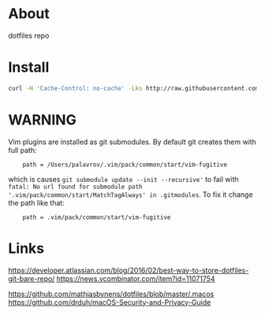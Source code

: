# About
dotfiles repo

# Install
```bash
curl -H 'Cache-Control: no-cache' -Lks http://raw.githubusercontent.com/palavrov/config/master/osx_setup.sh | arch -x86_64 /bin/bash
```
# WARNING
Vim plugins are installed as git submodules. By default git creates them with full path:
```
	path = /Users/palavrov/.vim/pack/common/start/vim-fugitive
```
which is causes `git submodule update --init --recursive'` to fail with `fatal: No url found for submodule path '.vim/pack/common/start/MatchTagAlways' in .gitmodules`. To fix it change the path like that:
```
	path = .vim/pack/common/start/vim-fugitive
```

# Links
https://developer.atlassian.com/blog/2016/02/best-way-to-store-dotfiles-git-bare-repo/
https://news.ycombinator.com/item?id=11071754

https://github.com/mathiasbynens/dotfiles/blob/master/.macos
https://github.com/drduh/macOS-Security-and-Privacy-Guide
